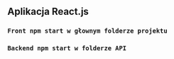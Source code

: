 ## Aplikacja React.js

### `Front npm start w głownym folderze projektu`

### `Backend npm start w folderze API`